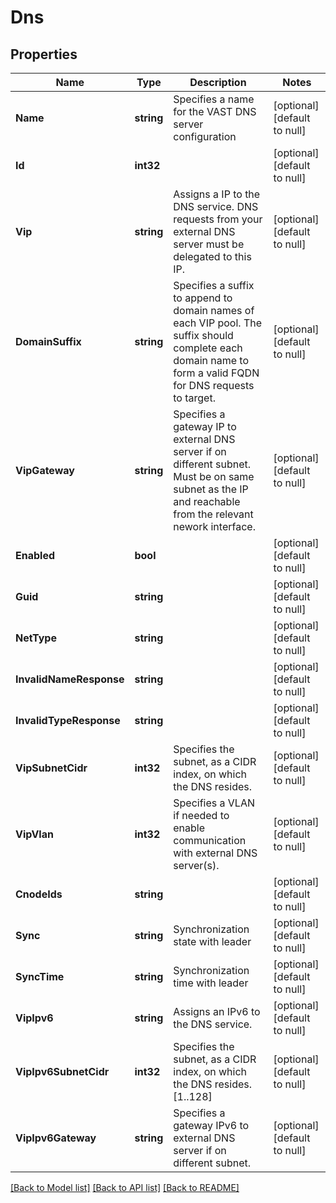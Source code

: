 # Dns

## Properties
Name | Type | Description | Notes
------------ | ------------- | ------------- | -------------
**Name** | **string** | Specifies a name for the VAST DNS server configuration | [optional] [default to null]
**Id** | **int32** |  | [optional] [default to null]
**Vip** | **string** | Assigns a IP to the DNS service. DNS requests from your external DNS server must be delegated to this IP. | [optional] [default to null]
**DomainSuffix** | **string** | Specifies a suffix to append to domain names of each VIP pool. The suffix should complete each domain name to form a valid FQDN for DNS requests to target. | [optional] [default to null]
**VipGateway** | **string** | Specifies a gateway IP to external DNS server if on different subnet. Must be on same subnet as the IP and reachable from the relevant nework interface. | [optional] [default to null]
**Enabled** | **bool** |  | [optional] [default to null]
**Guid** | **string** |  | [optional] [default to null]
**NetType** | **string** |  | [optional] [default to null]
**InvalidNameResponse** | **string** |  | [optional] [default to null]
**InvalidTypeResponse** | **string** |  | [optional] [default to null]
**VipSubnetCidr** | **int32** | Specifies the subnet, as a CIDR index, on which the DNS resides. | [optional] [default to null]
**VipVlan** | **int32** | Specifies a VLAN if needed to enable communication with external DNS server(s). | [optional] [default to null]
**CnodeIds** | **string** |  | [optional] [default to null]
**Sync** | **string** | Synchronization state with leader | [optional] [default to null]
**SyncTime** | **string** | Synchronization time with leader | [optional] [default to null]
**VipIpv6** | **string** | Assigns an IPv6 to the DNS service. | [optional] [default to null]
**VipIpv6SubnetCidr** | **int32** | Specifies the subnet, as a CIDR index, on which the DNS resides. [1..128] | [optional] [default to null]
**VipIpv6Gateway** | **string** | Specifies a gateway IPv6 to external DNS server if on different subnet. | [optional] [default to null]

[[Back to Model list]](../README.md#documentation-for-models) [[Back to API list]](../README.md#documentation-for-api-endpoints) [[Back to README]](../README.md)


